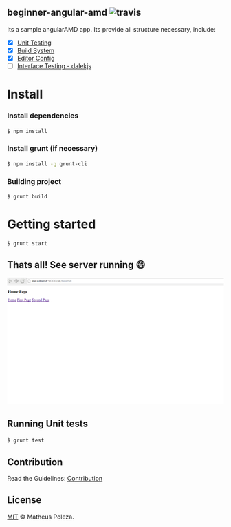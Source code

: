## beginner-angular-amd  ![travis](https://travis-ci.org/matheuspoleza/beginner-angular-amd.svg?branch=master)

Its a sample angularAMD app. Its provide all structure necessary, include:
- [x] [Unit Testing](#unit)
- [x] [Build System](#build)
- [x] [Editor Config](#editor)
- [ ] [Interface Testing - dalekjs](#interface)

# Install

### Install dependencies

```sh
$ npm install
```
### Install grunt (if necessary)

```sh
$ npm install -g grunt-cli
```

### Building project

```sh
$ grunt build
```

# Getting started

```sh
$ grunt start
```

## Thats all! See server running :smile:
![server running](assets/localhost.png)

## Running Unit tests

```sh
$ grunt test
```

## Contribution

Read the Guidelines:
[Contribution](https://github.com/matheuspoleza/begginer-amd/blob/master/CONTRIBUTING.md)

## License

[MIT](https://github.com/fdaciuk/licenses/blob/master/MIT-LICENSE.md) © Matheus Poleza.
